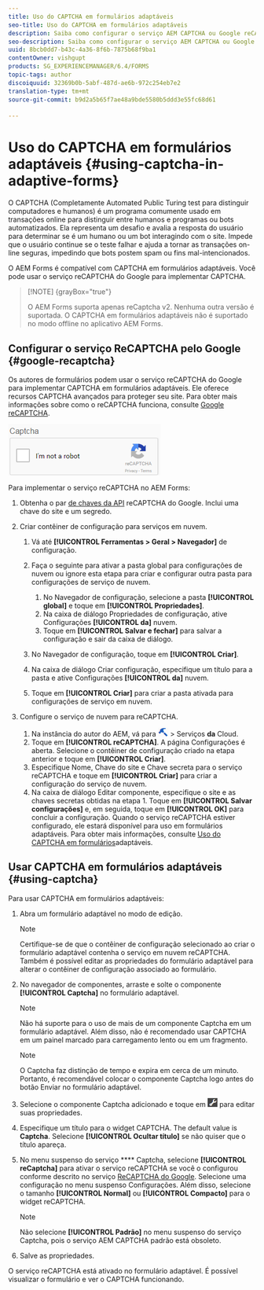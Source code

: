 ```yaml
---
title: Uso do CAPTCHA em formulários adaptáveis
seo-title: Uso do CAPTCHA em formulários adaptáveis
description: Saiba como configurar o serviço AEM CAPTCHA ou Google reCAPTCHA em formulários adaptáveis.
seo-description: Saiba como configurar o serviço AEM CAPTCHA ou Google reCAPTCHA em formulários adaptáveis.
uuid: 8bcb0dd7-b43c-4a36-8f6b-7875b68f9ba1
contentOwner: vishgupt
products: SG_EXPERIENCEMANAGER/6.4/FORMS
topic-tags: author
discoiquuid: 32369b0b-5abf-487d-ae6b-972c254eb7e2
translation-type: tm+mt
source-git-commit: b9d2a5b65f7ae48a9bde5580b5ddd3e55fc68d61

---
```



# Uso do CAPTCHA em formulários adaptáveis {#using-captcha-in-adaptive-forms}

O CAPTCHA (Completamente Automated Public Turing test para distinguir computadores e humanos) é um programa comumente usado em transações online para distinguir entre humanos e programas ou bots automatizados. Ela representa um desafio e avalia a resposta do usuário para determinar se é um humano ou um bot interagindo com o site. Impede que o usuário continue se o teste falhar e ajuda a tornar as transações on-line seguras, impedindo que bots postem spam ou fins mal-intencionados.

O AEM Forms é compatível com CAPTCHA em formulários adaptáveis. Você pode usar o serviço reCAPTCHA do Google para implementar CAPTCHA.

>[!NOTE] {grayBox=&quot;true&quot;}
>
>O AEM Forms suporta apenas reCaptcha v2. Nenhuma outra versão é suportada.
>O CAPTCHA em formulários adaptáveis não é suportado no modo offline no aplicativo AEM Forms.

## Configurar o serviço ReCAPTCHA pelo Google {#google-recaptcha}

Os autores de formulários podem usar o serviço reCAPTCHA do Google para implementar CAPTCHA em formulários adaptáveis. Ele oferece recursos CAPTCHA avançados para proteger seu site. Para obter mais informações sobre como o reCAPTCHA funciona, consulte [Google reCAPTCHA](https://developers.google.com/recaptcha/).

![recaptcha](assets/recaptcha.png)

Para implementar o serviço reCAPTCHA no AEM Forms:

1. Obtenha o par [de chaves da API](https://www.google.com/recaptcha/admin) reCAPTCHA do Google. Inclui uma chave do site e um segredo.
1. Criar contêiner de configuração para serviços em nuvem.

   1. Vá até **[!UICONTROL Ferramentas > Geral > Navegador]** de configuração.
   1. Faça o seguinte para ativar a pasta global para configurações de nuvem ou ignore esta etapa para criar e configurar outra pasta para configurações de serviço de nuvem.

      1. No Navegador de configuração, selecione a pasta **[!UICONTROL global]** e toque em **[!UICONTROL Propriedades]**.
      1. Na caixa de diálogo Propriedades de configuração, ative Configurações **[!UICONTROL da]** nuvem.
      1. Toque em **[!UICONTROL Salvar e fechar]** para salvar a configuração e sair da caixa de diálogo.
   1. No Navegador de configuração, toque em **[!UICONTROL Criar]**.
   1. Na caixa de diálogo Criar configuração, especifique um título para a pasta e ative Configurações **[!UICONTROL da]** nuvem.
   1. Toque em **[!UICONTROL Criar]** para criar a pasta ativada para configurações de serviço em nuvem.


1. Configure o serviço de nuvem para reCAPTCHA.

   1. Na instância do autor do AEM, vá para ![Ferramentas](assets/tools.png) > Serviços **da** Cloud.
   1. Toque em **[!UICONTROL reCAPTCHA]**. A página Configurações é aberta. Selecione o contêiner de configuração criado na etapa anterior e toque em **[!UICONTROL Criar]**.
   1. Especifique Nome, Chave do site e Chave secreta para o serviço reCAPTCHA e toque em **[!UICONTROL Criar]** para criar a configuração do serviço de nuvem.
   1. Na caixa de diálogo Editar componente, especifique o site e as chaves secretas obtidas na etapa 1. Toque em **[!UICONTROL Salvar configurações]** e, em seguida, toque em **[!UICONTROL OK]** para concluir a configuração.
   Quando o serviço reCAPTCHA estiver configurado, ele estará disponível para uso em formulários adaptáveis. Para obter mais informações, consulte [Uso do CAPTCHA em formulários](#using-captcha)adaptáveis.

## Usar CAPTCHA em formulários adaptáveis {#using-captcha}

Para usar CAPTCHA em formulários adaptáveis:

1. Abra um formulário adaptável no modo de edição.

   >[!NOTE]
   >
   >Certifique-se de que o contêiner de configuração selecionado ao criar o formulário adaptável contenha o serviço em nuvem reCAPTCHA. Também é possível editar as propriedades do formulário adaptável para alterar o contêiner de configuração associado ao formulário.

1. No navegador de componentes, arraste e solte o componente **[!UICONTROL Captcha]** no formulário adaptável.

   >[!NOTE]
   >
   >Não há suporte para o uso de mais de um componente Captcha em um formulário adaptável. Além disso, não é recomendado usar CAPTCHA em um painel marcado para carregamento lento ou em um fragmento.

   >[!NOTE]
   >
   >O Captcha faz distinção de tempo e expira em cerca de um minuto. Portanto, é recomendável colocar o componente Captcha logo antes do botão Enviar no formulário adaptável.

1. Selecione o componente Captcha adicionado e toque em ![cmppr](assets/cmppr.png) para editar suas propriedades.
1. Especifique um título para o widget CAPTCHA. The default value is **Captcha**. Selecione **[!UICONTROL Ocultar título]** se não quiser que o título apareça.
1. No menu suspenso do serviço **** Captcha, selecione **[!UICONTROL reCaptcha]** para ativar o serviço reCAPTCHA se você o configurou conforme descrito no serviço [ReCAPTCHA do Google](#google-recaptcha). Selecione uma configuração no menu suspenso Configurações. Além disso, selecione o tamanho **[!UICONTROL Normal]** ou **[!UICONTROL Compacto]** para o widget reCAPTCHA.

   >[!NOTE]
   >
   >Não selecione **[!UICONTROL Padrão]** no menu suspenso do serviço Captcha, pois o serviço AEM CAPTCHA padrão está obsoleto.

1. Salve as propriedades.

O serviço reCAPTCHA está ativado no formulário adaptável. É possível visualizar o formulário e ver o CAPTCHA funcionando.
